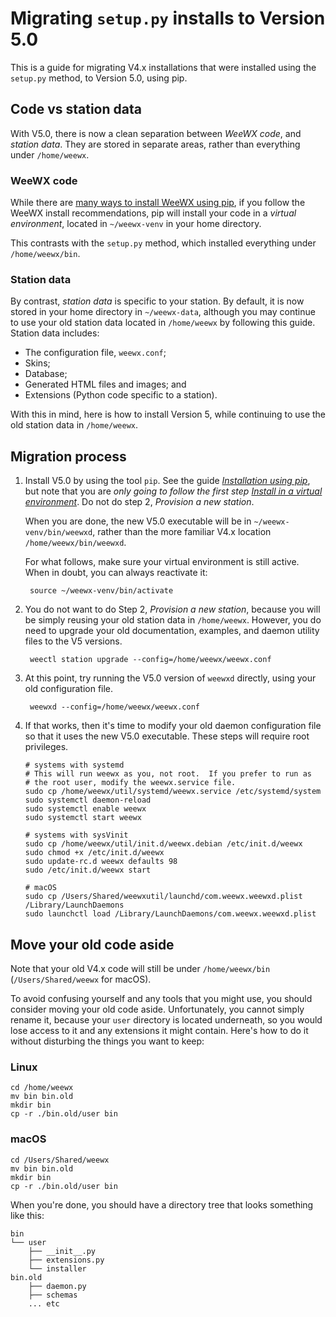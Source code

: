 # Migrating `setup.py` installs to Version 5.0

This is a guide for migrating V4.x installations that were installed using the
`setup.py` method, to Version 5.0, using pip.

## Code vs station data

With V5.0, there is now a clean separation between *WeeWX code*, and *station
data*. They are stored in separate areas, rather than everything under
`/home/weewx`.

### WeeWX code

While there are [many ways to install WeeWX using pip](pip-install-strategies),
if you follow the WeeWX install recommendations, pip will install your code in a
_virtual environment_, located in `~/weewx-venv` in your home directory.

This contrasts with the `setup.py` method, which installed everything under
`/home/weewx/bin`.

### Station data

By contrast, *station data* is specific to your station. By default, it is now
stored in your home directory in `~/weewx-data`, although you may continue to
use your old station data located in `/home/weewx` by following this guide.
Station data includes:

* The configuration file, `weewx.conf`;
* Skins;
* Database;
* Generated HTML files and images; and
* Extensions (Python code specific to a station).

With this in mind, here is how to install Version 5, while continuing to use the
old station data in `/home/weewx`.

## Migration process

1. Install V5.0 by using the tool `pip`. See the guide [_Installation using
   pip_](https://weewx.com/docs/5.0/quickstarts/pip/), but note that you are _only
   going to follow the first step_ [_Install in a virtual
   environment_](https://weewx.com/docs/5.0/quickstarts/pip/#install-in-a-virtual-environment).
   Do not do step 2, _Provision a new station_.
 
    When you are done, the new V5.0 executable will be in `~/weewx-venv/bin/weewxd`,
    rather than the more familiar V4.x location `/home/weewx/bin/weewxd`.

    For what follows, make sure your virtual environment is still active. When in
    doubt, you can always reactivate it:

        source ~/weewx-venv/bin/activate

2. You do not want to do Step 2, _Provision a new station_, because you will be 
   simply reusing your old station data in `/home/weewx`. However, you do need to 
   upgrade your old documentation, examples, and daemon utility files to the
   V5 versions.

        weectl station upgrade --config=/home/weewx/weewx.conf

3. At this point, try running the V5.0 version of `weewxd` directly, using your
   old configuration file.

        weewxd --config=/home/weewx/weewx.conf

4. If that works, then it's time to modify your old daemon configuration file
   so that it uses the new V5.0 executable. These steps will require root privileges.

    ```shell
    # systems with systemd
    # This will run weewx as you, not root.  If you prefer to run as
    # the root user, modify the weewx.service file.
    sudo cp /home/weewx/util/systemd/weewx.service /etc/systemd/system
    sudo systemctl daemon-reload
    sudo systemctl enable weewx
    sudo systemctl start weewx
    ```

    ```shell
    # systems with sysVinit
    sudo cp /home/weewx/util/init.d/weewx.debian /etc/init.d/weewx
    sudo chmod +x /etc/init.d/weewx
    sudo update-rc.d weewx defaults 98
    sudo /etc/init.d/weewx start     
    ```
 
    ```shell
    # macOS
    sudo cp /Users/Shared/weewxutil/launchd/com.weewx.weewxd.plist /Library/LaunchDaemons
    sudo launchctl load /Library/LaunchDaemons/com.weewx.weewxd.plist
    ```

## Move your old code aside

Note that your old V4.x code will still be under `/home/weewx/bin` 
(`/Users/Shared/weewx` for macOS).

To avoid confusing yourself and any tools that you might use, you should
consider moving your old code aside. Unfortunately, you cannot simply rename it,
because your `user` directory is located underneath, so you would lose access to
it and any extensions it might contain. Here's how to do it without disturbing
the things you want to keep:

### Linux
```shell
cd /home/weewx
mv bin bin.old
mkdir bin
cp -r ./bin.old/user bin 
```

### macOS
```shell
cd /Users/Shared/weewx
mv bin bin.old
mkdir bin
cp -r ./bin.old/user bin 
```

When you're done, you should have a directory tree that looks something like this:

```
bin
└── user
    ├── __init__.py
    ├── extensions.py
    └── installer
bin.old
    ├── daemon.py
    ├── schemas
    ... etc
```
